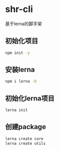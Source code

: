# shr-cli
基于lerna的脚手架

## 初始化项目

```bash
npm init -y
```

## 安装lerna

```bash
npm i lerna -D
```

## 初始化lerna项目

```bash
lerna init
```

## 创建package

```bash
lerna create core
lerna create utils
```

